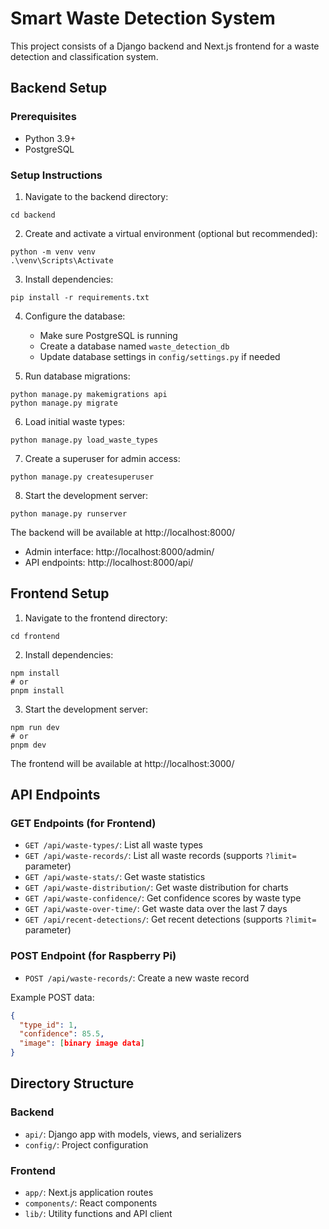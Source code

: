 # Smart Waste Detection System

This project consists of a Django backend and Next.js frontend for a waste detection and classification system.

## Backend Setup

### Prerequisites

- Python 3.9+
- PostgreSQL

### Setup Instructions

1. Navigate to the backend directory:

```
cd backend
```

2. Create and activate a virtual environment (optional but recommended):

```
python -m venv venv
.\venv\Scripts\Activate
```

3. Install dependencies:

```
pip install -r requirements.txt
```

4. Configure the database:

   - Make sure PostgreSQL is running
   - Create a database named `waste_detection_db`
   - Update database settings in `config/settings.py` if needed

5. Run database migrations:

```
python manage.py makemigrations api
python manage.py migrate
```

6. Load initial waste types:

```
python manage.py load_waste_types
```

7. Create a superuser for admin access:

```
python manage.py createsuperuser
```

8. Start the development server:

```
python manage.py runserver
```

The backend will be available at http://localhost:8000/

- Admin interface: http://localhost:8000/admin/
- API endpoints: http://localhost:8000/api/

## Frontend Setup

1. Navigate to the frontend directory:

```
cd frontend
```

2. Install dependencies:

```
npm install
# or
pnpm install
```

3. Start the development server:

```
npm run dev
# or
pnpm dev
```

The frontend will be available at http://localhost:3000/

## API Endpoints

### GET Endpoints (for Frontend)

- `GET /api/waste-types/`: List all waste types
- `GET /api/waste-records/`: List all waste records (supports `?limit=` parameter)
- `GET /api/waste-stats/`: Get waste statistics
- `GET /api/waste-distribution/`: Get waste distribution for charts
- `GET /api/waste-confidence/`: Get confidence scores by waste type
- `GET /api/waste-over-time/`: Get waste data over the last 7 days
- `GET /api/recent-detections/`: Get recent detections (supports `?limit=` parameter)

### POST Endpoint (for Raspberry Pi)

- `POST /api/waste-records/`: Create a new waste record

Example POST data:

```json
{
  "type_id": 1,
  "confidence": 85.5,
  "image": [binary image data]
}
```

## Directory Structure

### Backend

- `api/`: Django app with models, views, and serializers
- `config/`: Project configuration

### Frontend

- `app/`: Next.js application routes
- `components/`: React components
- `lib/`: Utility functions and API client
